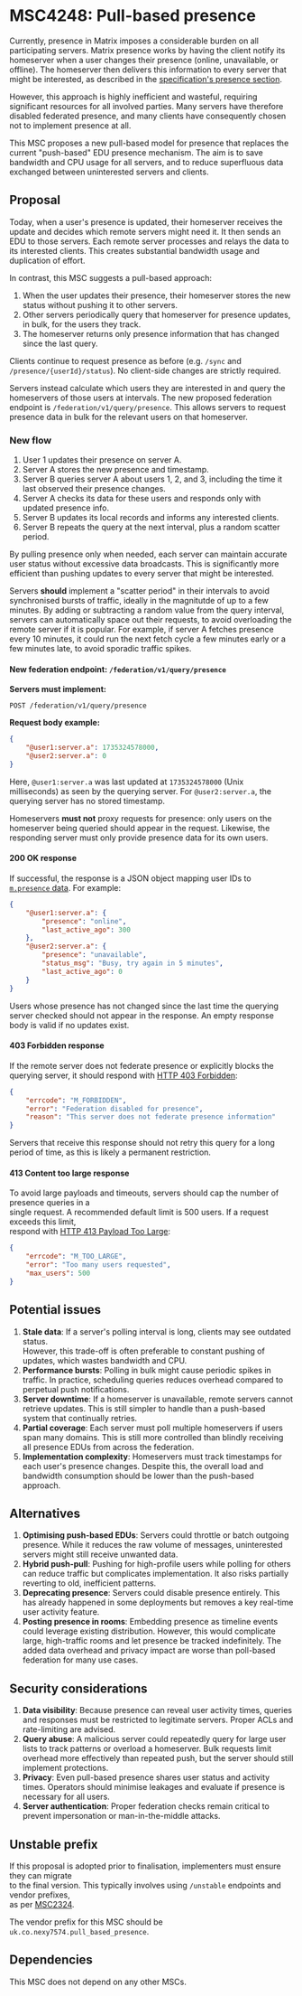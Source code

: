 # MSC4248: Pull-based presence

Currently, presence in Matrix imposes a considerable burden on all participating servers.
Matrix presence works by having the client notify its homeserver when a user changes their
presence (online, unavailable, or offline). The homeserver then delivers this information
to every server that might be interested, as described in the
[specification's presence section](https://spec.matrix.org/v1.13/server-server-api/#presence).

However, this approach is highly inefficient and wasteful, requiring significant resources
for all involved parties. Many servers have therefore disabled federated presence, and many
clients have consequently chosen not to implement presence at all.

This MSC proposes a new pull-based model for presence that replaces the current "push-based"
EDU presence mechanism. The aim is to save bandwidth and CPU usage for all servers, and to
reduce superfluous data exchanged between uninterested servers and clients.

## Proposal

Today, when a user's presence is updated, their homeserver receives the update and decides
which remote servers might need it. It then sends an EDU to those servers. Each remote
server processes and relays the data to its interested clients. This creates substantial
bandwidth usage and duplication of effort.

In contrast, this MSC suggests a pull-based approach:

1. When the user updates their presence, their homeserver stores the new status without
   pushing it to other servers.
2. Other servers periodically query that homeserver for presence updates, in bulk, for the
   users they track.
3. The homeserver returns only presence information that has changed since the last query.

Clients continue to request presence as before (e.g. `/sync` and
`/presence/{userId}/status`). No client-side changes are strictly required.

Servers instead calculate which users they are interested in and query the homeservers of
those users at intervals. The new proposed federation endpoint is
`/federation/v1/query/presence`. This allows servers to request presence data in bulk for
the relevant users on that homeserver.

### New flow

1. User 1 updates their presence on server A.
2. Server A stores the new presence and timestamp.
3. Server B queries server A about users 1, 2, and 3, including the time it last observed
   their presence changes.
4. Server A checks its data for these users and responds only with updated presence info.
5. Server B updates its local records and informs any interested clients.
6. Server B repeats the query at the next interval, plus a random scatter period.

By pulling presence only when needed, each server can maintain accurate user status without
excessive data broadcasts. This is significantly more efficient than pushing updates to
every server that might be interested.

Servers **should** implement a "scatter period" in their intervals to avoid synchronised
bursts of traffic, ideally in the magnitutde of up to a few minutes. By adding or subtracting
a random value from the query interval, servers can automatically space out their requests,
to avoid overloading the remote server if it is popular.
For example, if server A fetches presence every 10 minutes, it could run the next fetch cycle
a few minutes early or a few minutes late, to avoid sporadic traffic spikes.

#### New federation endpoint: `/federation/v1/query/presence`

**Servers must implement:**

`POST /federation/v1/query/presence`

**Request body example:**

```json
{
    "@user1:server.a": 1735324578000,
    "@user2:server.a": 0
}
```

Here, `@user1:server.a` was last updated at `1735324578000` (Unix milliseconds) as seen by
the querying server. For `@user2:server.a`, the querying server has no stored timestamp.

Homeservers **must not** proxy requests for presence: only users on the homeserver being
queried should appear in the request. Likewise, the responding server must only provide
presence data for its own users.

#### 200 OK response

If successful, the response is a JSON object mapping user IDs to
[`m.presence` data](https://spec.matrix.org/v1.13/client-server-api/#mpresence). For example:

```json
{
    "@user1:server.a": {
        "presence": "online",
        "last_active_ago": 300
    },
    "@user2:server.a": {
        "presence": "unavailable",
        "status_msg": "Busy, try again in 5 minutes",
        "last_active_ago": 0
    }
}
```

Users whose presence has not changed since the last time the querying server checked should
not appear in the response. An empty response body is valid if no updates exist.

#### 403 Forbidden response

If the remote server does not federate presence or explicitly blocks the querying server, it
should respond with
[HTTP 403 Forbidden](https://developer.mozilla.org/en-US/docs/Web/HTTP/Status/403):

```json
{
    "errcode": "M_FORBIDDEN",
    "error": "Federation disabled for presence",
    "reason": "This server does not federate presence information"
}
```

Servers that receive this response should not retry this query for a long period of time, as this
is likely a permanent restriction.

#### 413 Content too large response

To avoid large payloads and timeouts, servers should cap the number of presence queries in a  
single request. A recommended default limit is 500 users. If a request exceeds this limit,  
respond with [HTTP 413 Payload Too Large](https://developer.mozilla.org/en-US/docs/Web/HTTP/Status/413):

```json
{
    "errcode": "M_TOO_LARGE",
    "error": "Too many users requested",
    "max_users": 500
}
```

## Potential issues

1. **Stale data**: If a server's polling interval is long, clients may see outdated status.  
   However, this trade-off is often preferable to constant pushing of updates, which wastes
   bandwidth and CPU.
2. **Performance bursts**: Polling in bulk might cause periodic spikes in traffic. In
   practice, scheduling queries reduces overhead compared to perpetual push notifications.
3. **Server downtime**: If a homeserver is unavailable, remote servers cannot retrieve
   updates. This is still simpler to handle than a push-based system that continually retries.
4. **Partial coverage**: Each server must poll multiple homeservers if users span many
   domains. This is still more controlled than blindly receiving all presence EDUs from
   across the federation.
5. **Implementation complexity**: Homeservers must track timestamps for each user's presence
   changes. Despite this, the overall load and bandwidth consumption should be lower than the
   push-based approach.

## Alternatives

1. **Optimising push-based EDUs**: Servers could throttle or batch outgoing presence. While
   it reduces the raw volume of messages, uninterested servers might still receive unwanted
   data.
2. **Hybrid push-pull**: Pushing for high-profile users while polling for others can reduce
   traffic but complicates implementation. It also risks partially reverting to old,
   inefficient patterns.
3. **Deprecating presence**: Servers could disable presence entirely. This has already
   happened in some deployments but removes a key real-time user activity feature.
4. **Posting presence in rooms**: Embedding presence as timeline events could leverage
   existing distribution. However, this would complicate large, high-traffic rooms and let
   presence be tracked indefinitely. The added data overhead and privacy impact are worse
   than poll-based federation for many use cases.

## Security considerations

1. **Data visibility**: Because presence can reveal user activity times, queries and responses
   must be restricted to legitimate servers. Proper ACLs and rate-limiting are advised.
2. **Query abuse**: A malicious server could repeatedly query for large user lists to track
   patterns or overload a homeserver. Bulk requests limit overhead more effectively than
   repeated push, but the server should still implement protections.
3. **Privacy**: Even pull-based presence shares user status and activity times. Operators
   should minimise leakages and evaluate if presence is necessary for all users.
4. **Server authentication**: Proper federation checks remain critical to prevent
   impersonation or man-in-the-middle attacks.

## Unstable prefix

If this proposal is adopted prior to finalisation, implementers must ensure they can migrate  
to the final version. This typically involves using `/unstable` endpoints and vendor prefixes,  
as per [MSC2324](https://github.com/matrix-org/matrix-doc/pull/2324).

The vendor prefix for this MSC should be `uk.co.nexy7574.pull_based_presence`.

## Dependencies

This MSC does not depend on any other MSCs.
